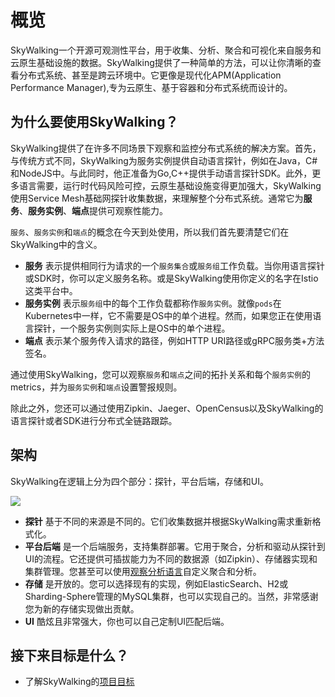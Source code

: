 # 概览
   SkyWalking一个开源可观测性平台，用于收集、分析、聚合和可视化来自服务和云原生基础设施的数据。SkyWalking提供了一种简单的方法，可以让你清晰的查看分布式系统、甚至是跨云环境中。它更像是现代化APM(Application Performance Manager),专为云原生、基于容器和分布式系统而设计的。

## 为什么要使用SkyWalking？
   SkyWalking提供了在许多不同场景下观察和监控分布式系统的解决方案。首先，与传统方式不同，SkyWalking为服务实例提供自动语言探针，例如在Java，C#和NodeJS中。与此同时，他正准备为Go,C++提供手动语言探针SDK。此外，更多语言需要，运行时代码风险可控，云原生基础设施变得更加强大，SkyWalking使用Service Mesh基础网探针收集数据，来理解整个分布式系统。通常它为**服务**、**服务实例**、**端点**提供可观察性能力。
    
   `服务`、`服务实例`和`端点`的概念在今天到处使用，所以我们首先要清楚它们在SkyWalking中的含义。
             
- **服务**  表示提供相同行为请求的一个`服务集合`或`服务组`工作负载。当你用语言探针或SDK时，你可以定义服务名称。或是SkyWalking使用你定义的名字在Istio这类平台中。
- **服务实例**  表示`服务组`中的每个工作负载都称作`服务实例`。就像`pods`在Kubernetes中一样，它不需要是OS中的单个进程。然而，如果您正在使用语言探针，一个服务实例则实际上是OS中的单个进程。
- **端点**  表示某个服务传入请求的路径，例如HTTP URI路径或gRPC服务类+方法签名。
 
通过使用SkyWalking，您可以观察`服务`和`端点`之间的拓扑关系和每个`服务实例`的metrics，并为`服务实例`和`端点`设置警报规则。
   
除此之外，您还可以通过使用Zipkin、Jaeger、OpenCensus以及SkyWalking的语言探针或者SDK进行分布式全链路跟踪。
   
## 架构

   SkyWalking在逻辑上分为四个部分：探针，平台后端，存储和UI。
   
   <img src="https://skywalkingtest.github.io/page-resources/6_overview.png"/>

- **探针**  基于不同的来源是不同的。它们收集数据并根据SkyWalking需求重新格式化。
- **平台后端**  是一个后端服务，支持集群部署。它用于聚合，分析和驱动从探针到UI的流程。它还提供可插拔能力为不同的数据源（如Zipkin）、存储器实现和集群管理。您甚至可以使用[观察分析语言](oal-cn.md)自定义聚合和分析。
- **存储**  是开放的。您可以选择现有的实现，例如ElasticSearch、H2或Sharding-Sphere管理的MySQL集群，也可以实现自己的。当然，非常感谢您为新的存储实现做出贡献。
- **UI**  酷炫且非常强大，你也可以自己定制UI匹配后端。
   
## 接下来目标是什么？
   
   * 了解SkyWalking的[项目目标](project-goals-cn.md)